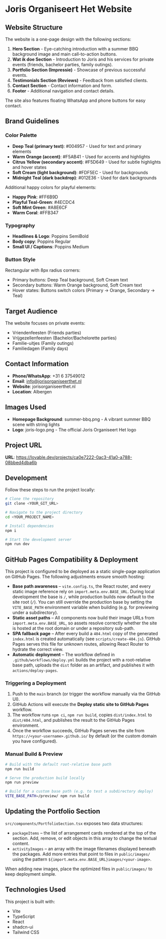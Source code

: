 
# Joris Organiseert Het Website

## Website Structure

The website is a one-page design with the following sections:

1. **Hero Section** - Eye-catching introduction with a summer BBQ background image and main call-to-action buttons.
2. **Wat ik doe Section** - Introduction to Joris and his services for private events (friends, bachelor parties, family outings).
3. **Portfolio Section (Impressie)** - Showcase of previous successful events.
4. **Testimonials Section (Reviews)** - Feedback from satisfied clients.
5. **Contact Section** - Contact information and form.
6. **Footer** - Additional navigation and contact details.

The site also features floating WhatsApp and phone buttons for easy contact.

## Brand Guidelines

### Color Palette

- **Deep Teal (primary text)**: #004957 - Used for text and primary elements
- **Warm Orange (accent)**: #F5AB41 - Used for accents and highlights
- **Citrus Yellow (secondary accent)**: #F5D649 - Used for subtle highlights and hover states
- **Soft Cream (light background)**: #FDF5EC - Used for backgrounds
- **Midnight Teal (dark backdrop)**: #012E36 - Used for dark backgrounds

Additional happy colors for playful elements:
- **Happy Pink**: #FF6B9D
- **Playful Teal-Green**: #4ECDC4
- **Soft Mint Green**: #A8E6CF
- **Warm Coral**: #FFB347

### Typography

- **Headlines & Logo**: Poppins SemiBold
- **Body copy**: Poppins Regular
- **Small UI / Captions**: Poppins Medium

### Button Style

Rectangular with 8px radius corners:
- Primary buttons: Deep Teal background, Soft Cream text
- Secondary buttons: Warm Orange background, Soft Cream text
- Hover states: Buttons switch colors (Primary → Orange, Secondary → Teal)

## Target Audience

The website focuses on private events:
- Vriendenfeesten (Friends parties)
- Vrijgezellenfeesten (Bachelor/Bachelorette parties)
- Familie-uitjes (Family outings)
- Familiedagen (Family days)

## Contact Information

- **Phone/WhatsApp**: +31 6 37549012
- **Email**: info@jorisorganiseerthet.nl
- **Website**: jorisorganiseerthet.nl
- **Location**: Albergen

## Images Used

- **Homepage Background**: summer-bbq.png - A vibrant summer BBQ scene with string lights
- **Logo**: joris-logo.png - The official Joris Organiseert Het logo

## Project URL

**URL**: https://lovable.dev/projects/ca0e7222-0ac3-41a0-a788-08bbed4dba6b

## Development

Follow these steps to run the project locally:

```sh
# Clone the repository
git clone <YOUR_GIT_URL>

# Navigate to the project directory
cd <YOUR_PROJECT_NAME>

# Install dependencies
npm i

# Start the development server
npm run dev
```

## GitHub Pages Compatibility & Deployment

This project is configured to be deployed as a static single-page application on GitHub Pages. The following adjustments ensure smooth hosting:

- **Base path awareness** – `vite.config.ts`, the React router, and every static image reference rely on `import.meta.env.BASE_URL`. During local development the base is `/`, while production builds now default to the site root (`/`). You can still override the production base by setting the `VITE_BASE_PATH` environment variable when building (e.g. for previewing under a subdirectory).
- **Static asset paths** – All components now build their image URLs from `import.meta.env.BASE_URL`, so assets resolve correctly whether the site is hosted at the root domain or under a repository sub-path.
- **SPA fallback page** – After every build a `404.html` copy of the generated `index.html` is created automatically (see `scripts/create-404.js`). GitHub Pages serves this file for unknown routes, allowing React Router to hydrate the correct view.
- **Automatic deployment** – The workflow defined in `.github/workflows/deploy.yml` builds the project with a root-relative base path, uploads the `dist` folder as an artifact, and publishes it with `actions/deploy-pages`.

### Triggering a Deployment

1. Push to the `main` branch (or trigger the workflow manually via the GitHub UI).
2. GitHub Actions will execute the **Deploy static site to GitHub Pages** workflow.
3. The workflow runs `npm ci`, `npm run build`, copies `dist/index.html` to `dist/404.html`, and publishes the result to the GitHub Pages environment.
4. Once the workflow succeeds, GitHub Pages serves the site from `https://<your-username>.github.io/` by default (or the custom domain you have configured).

### Manual Build & Preview

```sh
# Build with the default root-relative base path
npm run build

# Serve the production build locally
npm run preview

# Build for a custom base path (e.g. to test a subdirectory deploy)
VITE_BASE_PATH=/preview/ npm run build
```

## Updating the Portfolio Section

`src/components/PortfolioSection.tsx` exposes two data structures:

- `packageItems` – the list of arrangement cards rendered at the top of the section. Add, remove, or edit objects in this array to change the textual content.
- `activityImages` – an array with the image filenames displayed beneath the packages. Add more entries that point to files in `public/images/` using the pattern ```${import.meta.env.BASE_URL}images/<your-image>```.

When adding new images, place the optimized files in `public/images/` to keep deployment simple.

## Technologies Used

This project is built with:
- Vite
- TypeScript
- React
- shadcn-ui
- Tailwind CSS
